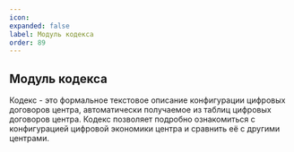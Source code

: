 ```yaml
---
icon: 
expanded: false
label: Модуль кодекса
order: 89
---
```

## Модуль кодекса
Кодекс - это формальное текстовое описание конфигурации цифровых договоров центра, автоматически получаемое из таблиц цифровых договоров центра. Кодекс позволяет подробно ознакомиться с конфигурацией цифровой экономики центра и сравнить её с другими центрами.
